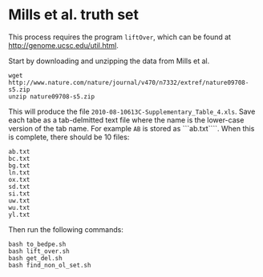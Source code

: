# Mills et al. truth set

This process requires the program ```liftOver```, which can be found at http://genome.ucsc.edu/util.html.

Start by downloading and unzipping the data from Mills et al.

    wget http://www.nature.com/nature/journal/v470/n7332/extref/nature09708-s5.zip
    unzip nature09708-s5.zip

This will produce the file ```2010-08-10613C-Supplementary_Table_4.xls```.
Save each tabe as a tab-delmitted text file where the name is the lower-case
version of the tab name.  For example ```AB``` is stored as ```ab.txt````.
When this is complete, there should be 10 files:

    ab.txt
    bc.txt
    bg.txt
    ln.txt
    ox.txt
    sd.txt
    si.txt
    uw.txt
    wu.txt
    yl.txt

Then run the following commands:

    bash to_bedpe.sh
    bash lift_over.sh
    bash get_del.sh
    bash find_non_ol_set.sh
